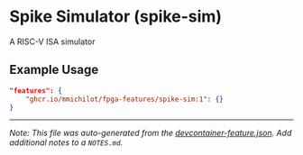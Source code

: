 
# Spike Simulator (spike-sim)

A RISC-V ISA simulator

## Example Usage

```json
"features": {
    "ghcr.io/mmichilot/fpga-features/spike-sim:1": {}
}
```





---

_Note: This file was auto-generated from the [devcontainer-feature.json](https://github.com/mmichilot/fpga-features/blob/main/src/spike-sim/devcontainer-feature.json).  Add additional notes to a `NOTES.md`._
